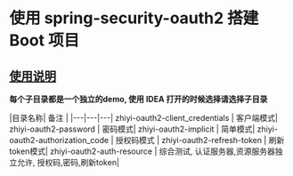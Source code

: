 # 使用 spring-security-oauth2 搭建 Boot 项目

## [使用说明](https://zhiyi.zone/oauth2/)

**每个子目录都是一个独立的demo, 使用 IDEA 打开的时候选择请选择子目录**

|目录名称| 备注 |
|---|---|---|
zhiyi-oauth2-client_credentials | 客户端模式|
zhiyi-oauth2-password | 密码模式|
zhiyi-oauth2-implicit | 简单模式| 
zhiyi-oauth2-authorization_code | 授权码模式 | 
zhiyi-oauth2-refresh-token | 刷新token模式|
zhiyi-oauth2-auth-resource | 综合测试, 认证服务器,资源服务器独立允许, 授权码,密码,刷新token|
